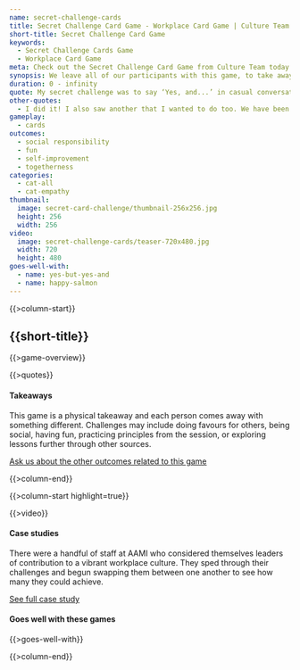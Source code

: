 ```yaml
---
name: secret-challenge-cards
title: Secret Challenge Card Game - Workplace Card Game | Culture Team
short-title: Secret Challenge Card Game
keywords:
  - Secret Challenge Cards Game
  - Workplace Card Game
meta: Check out the Secret Challenge Card Game from Culture Team today. This workplace card game has no time limit & can be enjoyed in an employees own time.
synopsis: We leave all of our participants with this game, to take away and play in their own time. Take the spirit of the session back to your desk. Achieve a secret challenge in your own time and share the challenge with others.
duration: 0 - infinity
quote: My secret challenge was to say ‘Yes, and...’ in casual conversation. I have smashed this a few times already.
other-quotes:
  - I did it! I also saw another that I wanted to do too. We have been swapping cards.
gameplay: 
  - cards
outcomes:
  - social responsibility
  - fun
  - self-improvement
  - togetherness
categories:
  - cat-all
  - cat-empathy
thumbnail: 
  image: secret-card-challenge/thumbnail-256x256.jpg
  height: 256
  width: 256
video:
  image: secret-challenge-cards/teaser-720x480.jpg
  width: 720
  height: 480
goes-well-with:
  - name: yes-but-yes-and
  - name: happy-salmon
---
```

{{>column-start}}

## {{short-title}}

{{>game-overview}}

{{>quotes}}

#### Takeaways

This game is a physical takeaway and each person comes away with something different. Challenges may include doing favours for others, being social, having fun, practicing principles from the session, or exploring lessons further through other sources.

[Ask us about the other outcomes related to this game](#)

{{>column-end}}

{{>column-start highlight=true}}

{{>video}}

#### Case studies

There were a handful of staff at AAMI who considered themselves leaders of contribution to a vibrant workplace culture. They sped through their challenges and begun swapping them between one another to see how many they could achieve.

[See full case study](#)

#### Goes well with these games

{{>goes-well-with}}

{{>column-end}}
